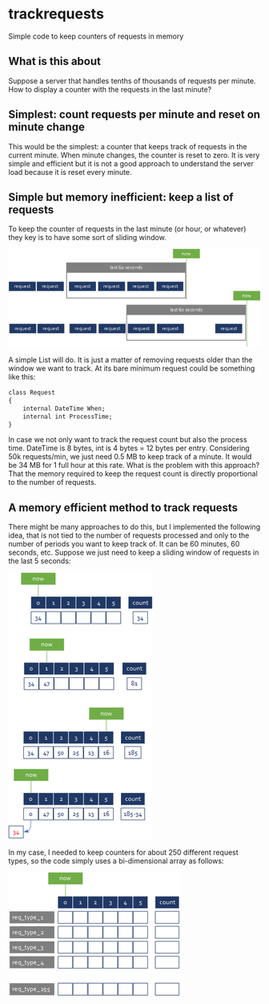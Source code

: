 # trackrequests
Simple code to keep counters of requests in memory

## What is this about
Suppose a server that handles tenths of thousands of requests per minute.
How to display a counter with the requests in the last minute?

## Simplest: count requests per minute and reset on minute change
This would be the simplest: a counter that keeps track of requests in the current minute. When minute changes, the counter is reset to zero.
It is very simple and efficient but it is not a good approach to understand the server load because it is reset every minute.

## Simple but memory inefficient: keep a list of requests
To keep the counter of requests in the last minute (or hour, or whatever) they key is to have some sort of sliding window.

![Sample 00](https://github.com/psantosl/trackrequests/blob/master/doc/00-track.png)

A simple List<Request> will do. It is just a matter of removing requests older than the window we want to track.
At its bare minimum request could be something like this:
```c-sharp
class Request
{
    internal DateTime When;
    internal int ProcessTime;
}
```
In case we not only want to track the request count but also the process time.
DateTime is 8 bytes, int is 4 bytes = 12 bytes per entry. Considering 50k requests/min, we just need 0.5 MB to keep track of a minute. It would be 34 MB for 1 full hour at this rate.
What is the problem with this approach? That the memory required to keep the request count is directly proportional to the number of requests.


## A memory efficient method to track requests
There might be many approaches to do this, but I implemented the following idea, that is not tied to the number of requests processed and only to the number of periods you want to keep track of. It can be 60 minutes, 60 seconds, etc.
Suppose we just need to keep a sliding window of requests in the last 5 seconds:

![Sample 01](https://github.com/psantosl/trackrequests/blob/master/doc/01-track.png)

In my case, I needed to keep counters for about 250 different request types, so the code simply uses a bi-dimensional array as follows:


![Sample 02](https://github.com/psantosl/trackrequests/blob/master/doc/02-track.png)
